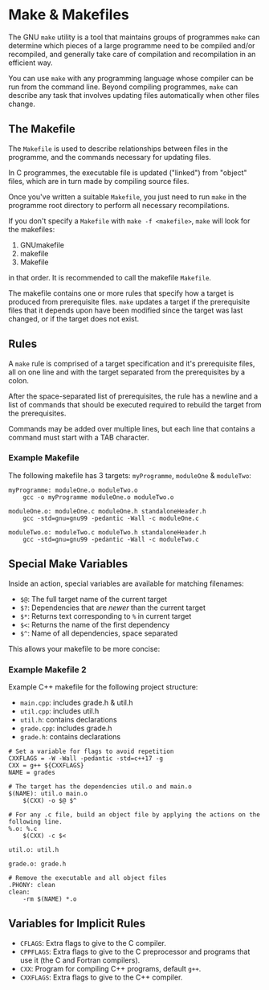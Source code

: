 # Make & Makefiles

The GNU `make` utility is a tool that maintains groups of programmes `make` can determine which pieces of a large programme need to be compiled and/or recompiled, and generally take care of compilation and recompilation in an efficient way.

You can use `make` with any programming language whose compiler can be run from the command line. Beyond compiling programmes, `make` can describe any task that involves updating files automatically when other files change.

The Makefile
------------
The `Makefile` is used to describe relationships between files in the programme, and the commands necessary for updating files.

In C programmes, the executable file is updated ("linked") from "object" files, which are in turn made by compiling source files.

Once you've written a suitable `Makefile`, you just need to run `make` in the programme root directory to perform all necessary recompilations.

If you don't specify a `Makefile` with `make -f <makefile>`, `make` will look for the makefiles:

1. GNUmakefile
2. makefile
3. Makefile

in that order. It is recommended to call the makefile `Makefile`.

The makefile contains one or more rules that specify how a target is produced from prerequisite files. `make` updates a target if the prerequisite files that it depends upon have been modified since the target was last changed, or if the target does not exist.

Rules
-----
A `make` rule is comprised of a target specification and it's prerequisite files, all on one line and with the target separated from the prerequisites by a colon.

After the space-separated list of prerequisites, the rule has a newline and a list of commands that should be executed required to rebuild the target from the prerequisites.

Commands may be added over multiple lines, but each line that contains a command must start with a TAB character.

### Example Makefile

The following makefile has 3 targets: `myProgramme`, `moduleOne` & `moduleTwo`:

```make
myProgramme: moduleOne.o moduleTwo.o
	gcc -o myProgramme moduleOne.o moduleTwo.o

moduleOne.o: moduleOne.c moduleOne.h standaloneHeader.h
	gcc -std=gnu=gnu99 -pedantic -Wall -c moduleOne.c

moduleTwo.o: moduleTwo.c moduleTwo.h standaloneHeader.h
	gcc -std=gnu=gnu99 -pedantic -Wall -c moduleTwo.c
```
Special Make Variables
----------------------
Inside an action, special variables are available for matching filenames:

* `$@`: The full target name of the current target
* `$?`: Dependencies that are _newer_ than the current target
* `$*`: Returns text corresponding to `%` in current target
* `$<`: Returns the name of the first dependency
* `$^`: Name of all dependencies, space separated

This allows your makefile to be more concise:

### Example Makefile 2

Example C++ makefile for the following project structure:

- `main.cpp`: includes grade.h & util.h
- `util.cpp`: includes util.h
- `util.h`: contains declarations
- `grade.cpp`: includes grade.h
- `grade.h`: contains declarations

```make
# Set a variable for flags to avoid repetition
CXXFLAGS = -W -Wall -pedantic -std=c++17 -g
CXX = g++ ${CXXFLAGS}
NAME = grades

# The target has the dependencies util.o and main.o
$(NAME): util.o main.o
	$(CXX) -o $@ $^

# For any .c file, build an object file by applying the actions on the following line.
%.o: %.c
	$(CXX) -c $<

util.o: util.h

grade.o: grade.h

# Remove the executable and all object files
.PHONY: clean
clean:
	-rm $(NAME) *.o
```
Variables for Implicit Rules
----------------------------
- `CFLAGS`: Extra flags to give to the C compiler.
- `CPPFLAGS`: Extra flags to give to the C preprocessor and programs that use it (the C and Fortran compilers). 
- `CXX`: Program for compiling C++ programs, default `g++`. 
- `CXXFLAGS`: Extra flags to give to the C++ compiler.

